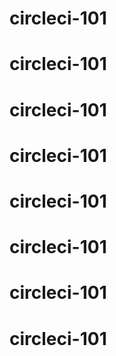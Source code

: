 # circleci-101
# circleci-101
# circleci-101
# circleci-101
# circleci-101
# circleci-101
# circleci-101
# circleci-101

